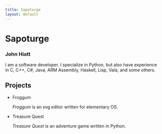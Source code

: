 ```yaml
---
title: Sapoturge
layout: default
---
```


Sapoturge
=========

### John Hiatt

I am a software developer. I specialize in Python, but also have experience
in C, C++, C#, Java, ARM Assembly, Haskell, Lisp, Vala, and some others.

## Projects

* Froggum

    *Froggum* is an svg editor written for elementary OS.

* Treasure Quest

    *Treasure Quest* is an adventure game written in Python.
